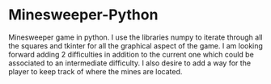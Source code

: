 # Minesweeper-Python
Minesweeper game in python. I use the libraries numpy to iterate through all the squares and tkinter for all the graphical aspect of the game. I am looking forward adding 2 difficulties in addition to the current one which could be associated to an intermediate difficulty. I also desire to add a way for the player to keep track of where the mines are located. 
